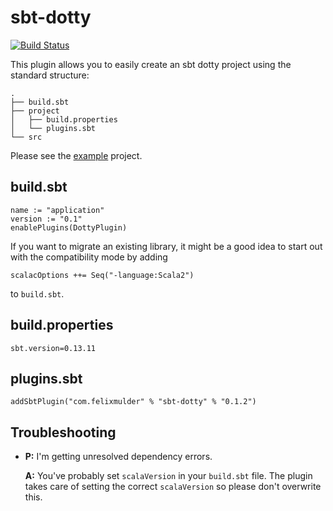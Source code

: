 sbt-dotty
=========

[![Build Status](https://travis-ci.org/felixmulder/sbt-dotty.svg?branch=master)](https://travis-ci.org/felixmulder/sbt-dotty)

This plugin allows you to easily create an sbt dotty project using the
standard structure:

```
.
├── build.sbt
├── project
│   ├── build.properties
│   └── plugins.sbt
└── src
```

Please see the
[example](https://github.com/felixmulder/sbt-dotty/tree/master/example)
project.

build.sbt
---------
```
name := "application"
version := "0.1"
enablePlugins(DottyPlugin)
```

If you want to migrate an existing library, it might be a good idea to start
out with the compatibility mode by adding

```
scalacOptions ++= Seq("-language:Scala2")
```

to `build.sbt`.

build.properties
----------------
```
sbt.version=0.13.11
```

plugins.sbt
-----------
```
addSbtPlugin("com.felixmulder" % "sbt-dotty" % "0.1.2")
```

Troubleshooting
---------------
* **P:** I'm getting unresolved dependency errors.

  **A:** You've probably set `scalaVersion` in your `build.sbt` file. The
  plugin takes care of setting the correct `scalaVersion` so please don't
  overwrite this.
